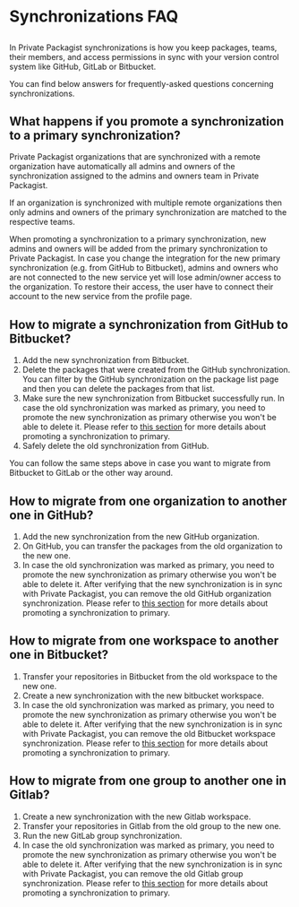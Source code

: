 # Synchronizations FAQ
##

In Private Packagist synchronizations is how you keep packages, teams, their members, and access permissions in sync with your version control system like GitHub, GitLab or Bitbucket.

You can find below answers for frequently-asked questions concerning synchronizations.

## What happens if you promote a synchronization to a primary synchronization?

Private Packagist organizations that are synchronized with a remote organization have automatically all admins and owners of the synchronization assigned to the admins and owners team in Private Packagist.

If an organization is synchronized with multiple remote organizations then only admins and owners of the primary synchronization are matched to the respective teams.

When promoting a synchronization to a primary synchronization, new admins and owners will be added from the primary synchronization to Private Packagist.
In case you change the integration for the new primary synchronization (e.g. from GitHub to Bitbucket), admins and owners who are not connected to the new service yet will lose admin/owner access to the organization. To restore their access, the user have to connect their account to the new service from the profile page.

## How to migrate a synchronization from GitHub to Bitbucket?

1. Add the new synchronization from Bitbucket.
2. Delete the packages that were created from the GitHub synchronization. You can filter by the GitHub synchronization on the package list page and then you can delete the packages from that list.
3. Make sure the new synchronization from Bitbucket successfully run. In case the old synchronization was marked as primary, you need to promote the new synchronization as primary otherwise you won't be able to delete it. Please refer to [this section](#what-happens-if-you-promote-a-synchronization-to-a-primary-synchronization) for more details about promoting a synchronization to primary.
4. Safely delete the old synchronization from GitHub.

You can follow the same steps above in case you want to migrate from Bitbucket to GitLab or the other way around.

## How to migrate from one organization to another one in GitHub?

1. Add the new synchronization from the new GitHub organization.
2. On GitHub, you can transfer the packages from the old organization to the new one.
3. In case the old synchronization was marked as primary, you need to promote the new synchronization as primary otherwise you won't be able to delete it. After verifying that the new synchronization is in sync with Private Packagist, you can remove the old GitHub organization synchronization. Please refer to [this section](#what-happens-if-you-promote-a-synchronization-to-a-primary-synchronization) for more details about promoting a synchronization to primary.

## How to migrate from one workspace to another one in Bitbucket?

1. Transfer your repositories in Bitbucket from the old workspace to the new one.
2. Create a new synchronization with the new bitbucket workspace.
3. In case the old synchronization was marked as primary, you need to promote the new synchronization as primary otherwise you won't be able to delete it. After verifying that the new synchronization is in sync with Private Packagist, you can remove the old Bitbucket workspace synchronization. Please refer to [this section](#what-happens-if-you-promote-a-synchronization-to-a-primary-synchronization) for more details about promoting a synchronization to primary.

## How to migrate from one group to another one in Gitlab?

1. Create a new synchronization with the new Gitlab workspace.
2. Transfer your repositories in Gitlab from the old group to the new one.
3. Run the new GitLab group synchronization.
4. In case the old synchronization was marked as primary, you need to promote the new synchronization as primary otherwise you won't be able to delete it. After verifying that the new synchronization is in sync with Private Packagist, you can remove the old Gitlab group synchronization. Please refer to [this section](#what-happens-if-you-promote-a-synchronization-to-a-primary-synchronization) for more details about promoting a synchronization to primary.
